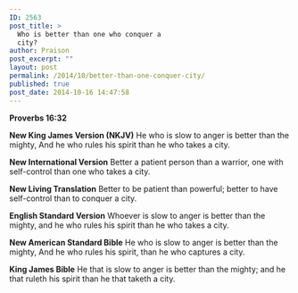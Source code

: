 ```yaml
---
ID: 2563
post_title: >
  Who is better than one who conquer a
  city?
author: Praison
post_excerpt: ""
layout: post
permalink: /2014/10/better-than-one-conquer-city/
published: true
post_date: 2014-10-16 14:47:58
---
```

<strong>Proverbs 16:32</strong>

<strong>New King James Version (NKJV)</strong>
He who is slow to anger is better than the mighty,
And he who rules his spirit than he who takes a city.

<strong>New International Version</strong>
Better a patient person than a warrior, one with self-control than one who takes a city.

<strong>New Living Translation</strong>
Better to be patient than powerful; better to have self-control than to conquer a city.

<strong>English Standard Version</strong>
Whoever is slow to anger is better than the mighty, and he who rules his spirit than he who takes a city.

<strong>New American Standard Bible</strong>
He who is slow to anger is better than the mighty, And he who rules his spirit, than he who captures a city.

<strong>King James Bible</strong>
He that is slow to anger is better than the mighty; and he that ruleth his spirit than he that taketh a city.